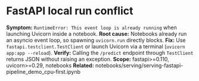 # FastAPI local run conflict
**Symptom:** `RuntimeError: This event loop is already running` when launching Uvicorn inside a notebook.
**Root cause:** Notebooks already run an asyncio event loop, so spawning `uvicorn.run` directly blocks.
**Fix:** Use `fastapi.testclient.TestClient` or launch Uvicorn via a terminal (`uvicorn app:app --reload`).
**Verify:** Calling the `/predict` endpoint through `TestClient` returns JSON without raising an exception.
**Scope:** fastapi>=0.110, uvicorn>=0.29, notebooks
**Related:** notebooks/serving/serving-fastapi-pipeline_demo_cpu-first.ipynb
